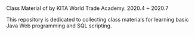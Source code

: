 # 
Class Material of <SMART Cloud IT Master Course> by KITA World Trade Academy.
2020.4 ~ 2020.7

This repository is dedicated to collecting class materials for learning basic Java Web programming and SQL scripting.
